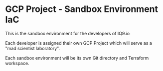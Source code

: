 # GCP Project - Sandbox Environment IaC

This is the sandbox environment for the developers of IQ9.io

Each developer is assigned their own GCP Project which will serve as a "mad scientist laboratory".

Each sandbox environment will be its own Git directory and Terraform workspace.